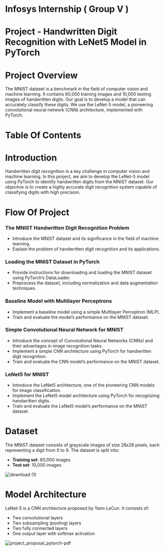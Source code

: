 # Infosys Internship ( Group V )
# Project - Handwritten Digit Recognition with LeNet5 Model in PyTorch

# Project Overview
The MNIST dataset is a benchmark in the field of computer vision and machine learning. It contains 60,000 training images and 10,000 testing images of handwritten digits. Our goal is to develop a model that can accurately classify these digits. We use the LeNet-5 model, a pioneering convolutional neural network (CNN) architecture, implemented with PyTorch.

# Table Of Contents
 




# Introduction
Handwritten digit recognition is a key challenge in computer vision and machine learning. In this project, we aim to develop the LeNet-5 model using PyTorch to identify handwritten digits from the MNIST dataset. Our objective is to create a highly accurate digit recognition system capable of classifying digits with high precision.

# Flow Of Project
 ### The MNIST Handwritten Digit Recognition Problem
  -  Introduce the MNIST dataset and its significance in the field of machine learning.
  -  Explain the problem of handwritten digit recognition and its applications.
 ### Loading the MNIST Dataset in PyTorch
  -  Provide instructions for downloading and loading the MNIST dataset using PyTorch’s DataLoader.
  -  Preprocess the dataset, including normalization and data augmentation techniques.
 ### Baseline Model with Multilayer Perceptrons
  -  Implement a baseline model using a simple Multilayer Perceptron (MLP).
  -  Train and evaluate the model’s performance on the MNIST dataset.
 ### Simple Convolutional Neural Network for MNIST
  -  Introduce the concept of Convolutional Neural Networks (CNNs) and their advantages in image
      recognition tasks.
  -  Implement a simple CNN architecture using PyTorch for handwritten digit recognition.
  -  Train and evaluate the CNN model’s performance on the MNIST dataset.
 ### LeNet5 for MNIST
  -  Introduce the LeNet5 architecture, one of the pioneering CNN models for image classification.
  -  Implement the LeNet5 model architecture using PyTorch for recognizing handwritten digits.
  -  Train and evaluate the LeNet5 model’s performance on the MNIST dataset.

# Dataset
  The MNIST dataset consists of grayscale images of size 28x28 pixels, each representing a digit from 0 to 9. The dataset is split into:
  - **Training set**: 60,000 images
  - **Test set**: 10,000 images

![download (1)](https://github.com/yashshah9/Infosys-AI-Internship-/assets/160280438/a06ada1d-b668-448f-8b7d-5ad09b570258)

# Model Architecture
  LeNet-5 is a CNN architecture proposed by Yann LeCun. It consists of:
  - Two convolutional layers
  - Two subsampling (pooling) layers
  - Two fully connected layers
  - One output layer with softmax activation
    
![project_proposal_pytorch-pdf](https://github.com/yashshah9/Infosys-AI-Internship-/assets/160280438/9bc8308a-c159-4b3f-aa10-24c97581d719)





